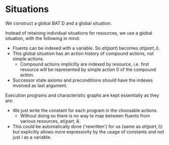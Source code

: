 # Situations
We construct a global BAT D and a global situation.

Instead of retaining individual situations for resources, we use a global situation, with the following in mind: 
- Fluents can be indexed with a variable. So $at(part)$ becomes $at(part, i)$.
- This global situation has an action history of compound actions, not simple actions. 
	- Compound actions implicitly are indexed by resource, i.e. first resource will be represented by simple action 0 of the compound action.
- Successor state axioms and preconditions should have the indexes involved as last argument.

Execution programs and characteristic graphs are kept essentially as they are:
- We just write the constant for each program in the choosable actions.
	- Without doing so there is no way to map between fluents from various resources, at(part, **i**).
- This could be automatically done ('rewritten') for us (same as $at(part, i)$) but explicitly allows more expressivity by the usage of constants and not just $i$ as a variable.
